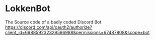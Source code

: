 # LokkenBot
The Source code of a badly coded Discord Bot
https://discord.com/api/oauth2/authorize?client_id=698859232329596988&permissions=67487808&scope=bot
